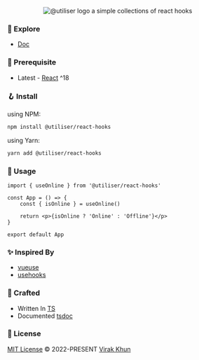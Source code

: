 <p align="center">
	<img src="https://avatars.githubusercontent.com/u/146632266?s=48&v=4" alt="@utiliser logo" />
	<span>
		a simple collections of react hooks
	</span>
</p>

### 🧪 Explore

- [Doc](https://utiliser.github.io)

### 📖 Prerequisite

- Latest - [React](https://reactjs.org/) ^18

### 🪝 Install

using NPM:

```bash
npm install @utiliser/react-hooks
```

using Yarn:

```bash
yarn add @utiliser/react-hooks
```

### 💅 Usage

```tsx
import { useOnline } from '@utiliser/react-hooks'

const App = () => {
	const { isOnline } = useOnline()

	return <p>{isOnline ? 'Online' : 'Offline'}</p>
}

export default App
```

### ✨ Inspired By

- [vueuse](https://vueuse.org/)
- [usehooks](https://usehooks.com/)

### 🥷 Crafted

- Written In [TS](https://www.typescriptlang.org/)
- Documented [tsdoc](https://tsdoc.org/)

### 📃 License

[MIT License](https://github.com/vueuse/vueuse/blob/main/LICENSE) © 2022-PRESENT [Virak Khun](https://github.com/virakkhun)
